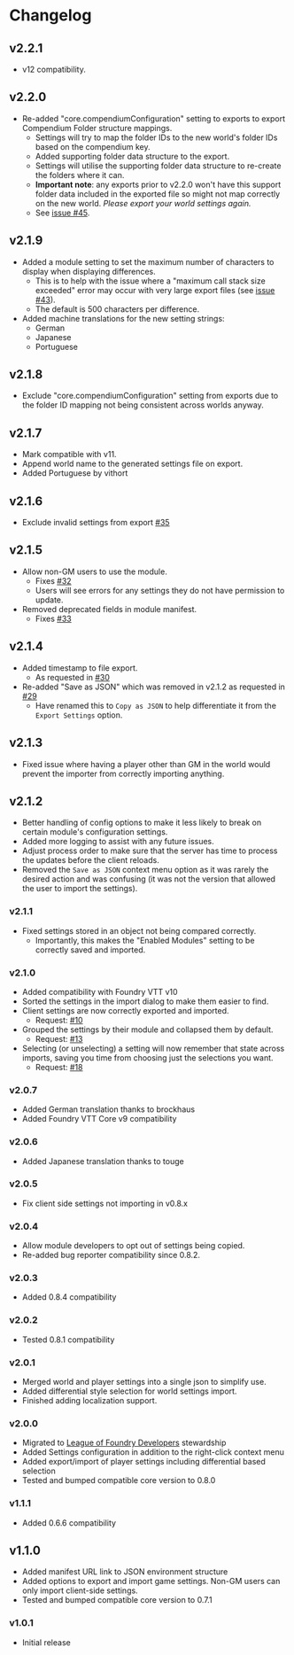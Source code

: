 # Changelog

## v2.2.1

- v12 compatibility.

## v2.2.0

- Re-added "core.compendiumConfiguration" setting to exports to export Compendium Folder structure mappings.
  - Settings will try to map the folder IDs to the new world's folder IDs based on the compendium key.
  - Added supporting folder data structure to the export.
  - Settings will utilise the supporting folder data structure to re-create the folders where it can.
  - **Important note**: any exports prior to v2.2.0 won't have this support folder data included in the exported file so might not map correctly on the new world. *Please export your world settings again.*
  - See [issue #45](https://github.com/League-of-Foundry-Developers/foundryvtt-forien-copy-environment/issues/45).

## v2.1.9

- Added a module setting to set the maximum number of characters to display when displaying differences.
  - This is to help with the issue where a "maximum call stack size exceeded" error may occur with very large export files (see [issue #43](https://github.com/League-of-Foundry-Developers/foundryvtt-forien-copy-environment/issues/43)).
  - The default is 500 characters per difference.
- Added machine translations for the new setting strings:
  - German
  - Japanese
  - Portuguese

## v2.1.8

- Exclude "core.compendiumConfiguration" setting from exports due to the folder ID mapping not being consistent across worlds anyway.

## v2.1.7

- Mark compatible with v11.
- Append world name to the generated settings file on export.
- Added Portuguese by vithort

## v2.1.6

- Exclude invalid settings from export [#35](https://github.com/League-of-Foundry-Developers/foundryvtt-forien-copy-environment/issues/35)

## v2.1.5

- Allow non-GM users to use the module.
  - Fixes [#32](https://github.com/League-of-Foundry-Developers/foundryvtt-forien-copy-environment/issues/32)
  - Users will see errors for any settings they do not have permission to update.
- Removed deprecated fields in module manifest.
  - Fixes [#33](https://github.com/League-of-Foundry-Developers/foundryvtt-forien-copy-environment/issues/33)

## v2.1.4

- Added timestamp to file export.
  - As requested in [#30](https://github.com/League-of-Foundry-Developers/foundryvtt-forien-copy-environment/issues/30)
- Re-added "Save as JSON" which was removed in v2.1.2 as requested in [#29](https://github.com/League-of-Foundry-Developers/foundryvtt-forien-copy-environment/issues/29)
  - Have renamed this to `Copy as JSON` to help differentiate it from the `Export Settings` option.

## v2.1.3

- Fixed issue where having a player other than GM in the world would prevent the importer from correctly importing anything.

## v2.1.2

* Better handling of config options to make it less likely to break on certain module's configuration settings.
* Added more logging to assist with any future issues.
* Adjust process order to make sure that the server has time to process the updates before the client reloads.
* Removed the `Save as JSON` context menu option as it was rarely the desired action and was confusing (it was not the version that allowed the user to import the settings).

### v2.1.1

* Fixed settings stored in an object not being compared correctly.
  * Importantly, this makes the "Enabled Modules" setting to be correctly saved and imported.

### v2.1.0

* Added compatibility with Foundry VTT v10
* Sorted the settings in the import dialog to make them easier to find.
* Client settings are now correctly exported and imported.
  * Request: [#10](https://github.com/League-of-Foundry-Developers/foundryvtt-forien-copy-environment/issues/10)
* Grouped the settings by their module and collapsed them by default.
  * Request: [#13](https://github.com/League-of-Foundry-Developers/foundryvtt-forien-copy-environment/issues/13)
* Selecting (or unselecting) a setting will now remember that state across imports, saving you time from choosing just the selections you want.
  * Request: [#18](https://github.com/League-of-Foundry-Developers/foundryvtt-forien-copy-environment/issues/18)

### v2.0.7

* Added German translation thanks to brockhaus
* Added Foundry VTT Core v9 compatibility

### v2.0.6

* Added Japanese translation thanks to touge

### v2.0.5

* Fix client side settings not importing in v0.8.x

### v2.0.4

* Allow module developers to opt out of settings being copied.
* Re-added bug reporter compatibility since 0.8.2.

### v2.0.3

* Added 0.8.4 compatibility

### v2.0.2

* Tested 0.8.1 compatibility

### v2.0.1

* Merged world and player settings into a single json to simplify use.
* Added differential style selection for world settings import.
* Finished adding localization support.

### v2.0.0

* Migrated to [League of Foundry Developers](https://discord.gg/gzemMfHURH) stewardship
* Added Settings configuration in addition to the right-click context menu
* Added export/import of player settings including differential based selection
* Tested and bumped compatible core version to 0.8.0

### v1.1.1

* Added 0.6.6 compatibility 

## v1.1.0
* Added manifest URL link to JSON environment structure
* Added options to export and import game settings. Non-GM users can only import client-side settings.
* Tested and bumped compatible core version to 0.7.1

### v1.0.1
* Initial release
